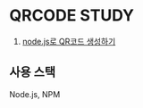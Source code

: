 # QRCODE STUDY

1. [node.js로 QR코드 생성하기](<https://github.com/jungjai/QR_CODE/blob/master/QRcode_nodejs/README.md>)


## 사용 스택 

Node.js, NPM